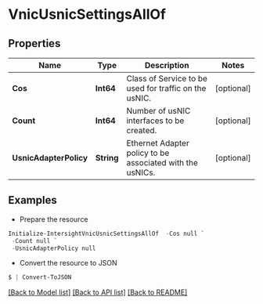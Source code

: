 # VnicUsnicSettingsAllOf
## Properties

Name | Type | Description | Notes
------------ | ------------- | ------------- | -------------
**Cos** | **Int64** | Class of Service to be used for traffic on the usNIC. | [optional] 
**Count** | **Int64** | Number of usNIC interfaces to be created. | [optional] 
**UsnicAdapterPolicy** | **String** | Ethernet Adapter policy to be associated with the usNICs. | [optional] 

## Examples

- Prepare the resource
```powershell
Initialize-IntersightVnicUsnicSettingsAllOf  -Cos null `
 -Count null `
 -UsnicAdapterPolicy null
```

- Convert the resource to JSON
```powershell
$ | Convert-ToJSON
```

[[Back to Model list]](../README.md#documentation-for-models) [[Back to API list]](../README.md#documentation-for-api-endpoints) [[Back to README]](../README.md)

